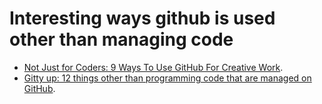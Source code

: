 # Interesting ways github is used other than managing code

* [Not Just for Coders: 9 Ways To Use GitHub For Creative Work](https://www.makeuseof.com/tag/just-coders-9-ways-use-github-creative-work/).
* [Gitty up: 12 things other than programming code that are managed on GitHub](https://www.itworld.com/article/2822952/open-source-tools/142227-Gitty-up-12-things-other-than-programming-code-that-are-managed-on-GitHub.html#slide1).
